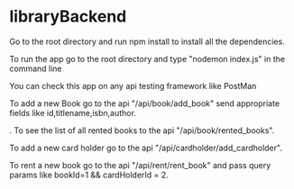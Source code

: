 # libraryBackend
Go to the root directory and run npm install to install all the dependencies.


To run the app go to the root directory and type "nodemon index.js" in the command line

You can check this app on any api testing framework like PostMan 

To add a new Book go to the api "/api/book/add_book" send appropriate fields like id,titlename,isbn,author.

.
To see the list of all rented books to the api "/api/book/rented_books".


To add a new card holder go to the api "/api/cardholder/add_cardholder".


To rent a new book go to the api "/api/rent/rent_book" and pass query params like bookId=1 && cardHolderId = 2.

